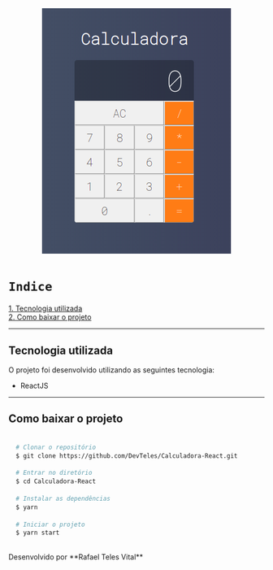 <h1 align="center"> 
  <br /> <br />
  <img src="src/calculadora.png" />  
</h1>

# `Indice`

<a href="#Tecnologia-utilizada">1. Tecnologia utilizada</a> <br />
<a href="#Como-baixar-o-projeto">2. Como baixar o projeto</a>

---

## Tecnologia utilizada

O projeto foi desenvolvido utilizando as seguintes tecnologia:

- ReactJS

---
## Como baixar o projeto


```bash

  # Clonar o repositório
  $ git clone https://github.com/DevTeles/Calculadora-React.git

  # Entrar no diretório
  $ cd Calculadora-React

  # Instalar as dependências
  $ yarn

  # Iniciar o projeto
  $ yarn start

```
<br />
Desenvolvido por **Rafael Teles Vital**
